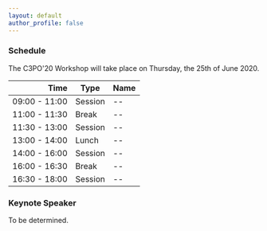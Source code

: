 ```yaml
---
layout: default
author_profile: false
---
```


### Schedule

The C3PO'20 Workshop will take place on Thursday, the 25th of June 2020.

| **Time**          | **Type**                   | **Name** |
| ------------: | ---------------------- |  --  |
| 09:00 - 11:00 | Session                |  --  |
| 11:00 - 11:30 | Break                  |  --  |
| 11:30 - 13:00 | Session                |  --  |
| 13:00 - 14:00 | Lunch                  |  --  |
| 14:00 - 16:00 | Session                |  --  |
| 16:00 - 16:30 | Break                  |  --  |
| 16:30 - 18:00 | Session                |  --  |


### Keynote Speaker

To be determined.

<!---
Name, Affiliation
Photo
Biography
Title of talk
Abstract
--->

<!---
Invited speakers
https://correctness-workshop.github.io/2019/#topics
--->
